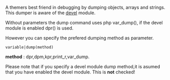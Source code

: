 A themers best friend in debugging by dumping objects, arrays and strings.
This dumper is aware of the [devel](http://www.drupal.org/projects/devel) module.

Without parameters the dump command uses php var_dump(), if the devel module is enabled dpr() is used.

However you can specify the prefered dumping method as parameter.
```
variable|dump(method)
```

**method** : dpr,dpm,kpr,print_r,var_dump.

Please note that if you specify a devel module dump method,it is asumed that you have enabled the devel module. This is **not** checked!
